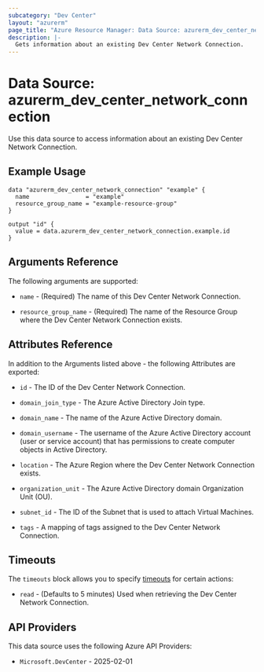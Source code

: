 ```yaml
---
subcategory: "Dev Center"
layout: "azurerm"
page_title: "Azure Resource Manager: Data Source: azurerm_dev_center_network_connection"
description: |-
  Gets information about an existing Dev Center Network Connection.
---
```


# Data Source: azurerm_dev_center_network_connection

Use this data source to access information about an existing Dev Center Network Connection.

## Example Usage

```hcl
data "azurerm_dev_center_network_connection" "example" {
  name                = "example"
  resource_group_name = "example-resource-group"
}

output "id" {
  value = data.azurerm_dev_center_network_connection.example.id
}
```

## Arguments Reference

The following arguments are supported:

* `name` - (Required) The name of this Dev Center Network Connection.

* `resource_group_name` - (Required) The name of the Resource Group where the Dev Center Network Connection exists.

## Attributes Reference

In addition to the Arguments listed above - the following Attributes are exported:

* `id` - The ID of the Dev Center Network Connection.

* `domain_join_type` - The Azure Active Directory Join type.

* `domain_name` - The name of the Azure Active Directory domain.

* `domain_username` - The username of the Azure Active Directory account (user or service account) that has permissions to create computer objects in Active Directory.

* `location` - The Azure Region where the Dev Center Network Connection exists.

* `organization_unit` - The Azure Active Directory domain Organization Unit (OU).

* `subnet_id` - The ID of the Subnet that is used to attach Virtual Machines.

* `tags` - A mapping of tags assigned to the Dev Center Network Connection.

## Timeouts

The `timeouts` block allows you to specify [timeouts](https://www.terraform.io/language/resources/syntax#operation-timeouts) for certain actions:

* `read` - (Defaults to 5 minutes) Used when retrieving the Dev Center Network Connection.

## API Providers
<!-- This section is generated, changes will be overwritten -->
This data source uses the following Azure API Providers:

* `Microsoft.DevCenter` - 2025-02-01
